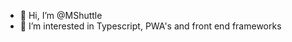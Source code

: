- 👋 Hi, I’m @MShuttle
- 👀 I’m interested in Typescript, PWA's and front end frameworks


<!---
MShuttle/MShuttle is a ✨ special ✨ repository because its `README.md` (this file) appears on your GitHub profile.
You can click the Preview link to take a look at your changes.
--->
